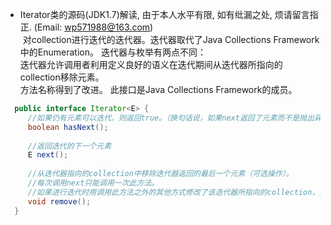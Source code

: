 * Iterator类的源码(JDK1.7)解读, 由于本人水平有限, 如有纰漏之处, 烦请留言指正. (Email: wp571988@163.com)   
  对collection进行迭代的迭代器。迭代器取代了Java Collections Framework中的Enumeration。
  迭代器与枚举有两点不同：       
     迭代器允许调用者利用定义良好的语义在迭代期间从迭代器所指向的collection移除元素。             
     方法名称得到了改进。
  此接口是Java Collections Framework的成员。
 
```java
  public interface Iterator<E> {
     //如果仍有元素可以迭代，则返回true。（换句话说，如果next返回了元素而不是抛出异常，则返回true）
     boolean hasNext();
     
     //返回迭代的下一个元素
     E next();
     
     //从迭代器指向的collection中移除迭代器返回的最后一个元素（可选操作）。
     //每次调用next只能调用一次此方法。
     //如果进行迭代时用调用此方法之外的其他方式修改了该迭代器所指向的collection，则迭代器的行为是不确定的。
     void remove();
  }
```
